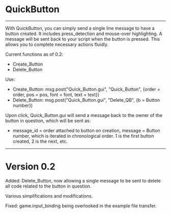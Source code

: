 # QuickButton
---
With QuickButton, you can simply send a single line message to have a button created. It includes press_detection and mouse-over highlighting. A message will be sent back to your script when the button is pressed. This allows you to complete necessary actions fluidly.

Current functions as of 0.2:  
* Create_Button  
* Delete_Button  

Use:  
* Create_Button: msg.post("Quick_Button.gui", "Quick_Button", {order = order, pos = pos, font = font, text = text})
* Delete_Button: msg.post("Quick_Button.gui", "Delete_QB", {b = Button number})  

Upon click, Quick_Button.gui will send a message back to the owner of the button in question, which will be sent as:
* message_id = order attached to button on creation, message = Button number, which is iterated in chronological order. 1 is the first button created, 2 is the next, etc.

---
# Version 0.2

Added: Delete_Button, now allowing a single message to be sent to delete all code related to the button in question.

Various simplifications and modifications.  

Fixed: game.input_binding being overlooked in the example file transfer.
